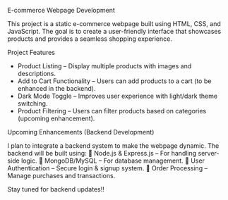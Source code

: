 E-commerce Webpage Development

This project is a static e-commerce webpage built using HTML, CSS, and JavaScript.
The goal is to create a user-friendly interface that showcases products and provides a seamless shopping experience.

Project Features

* Product Listing – Display multiple products with images and descriptions.
* Add to Cart Functionality – Users can add products to a cart (to be enhanced in the backend).
* Dark Mode Toggle – Improves user experience with light/dark theme switching.
* Product Filtering – Users can filter products based on categories (upcoming enhancement).

Upcoming Enhancements (Backend Development)

I plan to integrate a backend system to make the webpage dynamic. The backend will be built using:
🔹 Node.js & Express.js – For handling server-side logic.
🔹 MongoDB/MySQL – For database management.
🔹 User Authentication – Secure login & signup system.
🔹 Order Processing – Manage purchases and transactions.

Stay tuned for backend updates!!
